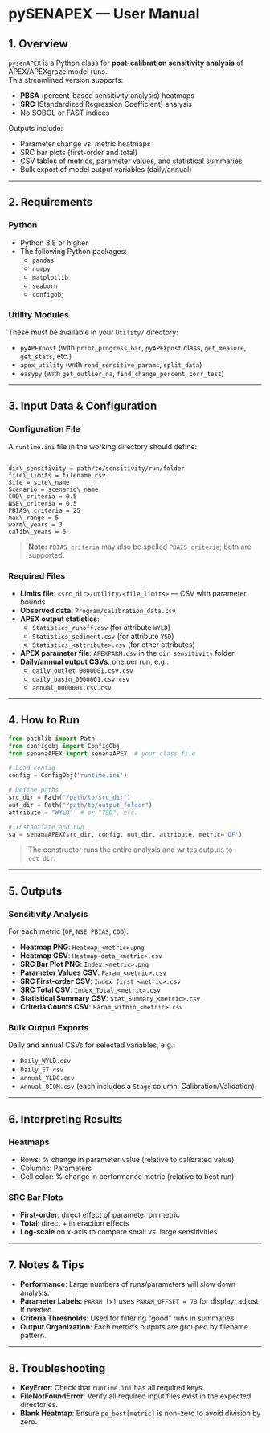 # pySENAPEX — User Manual

## 1. Overview
`pysenAPEX` is a Python class for **post-calibration sensitivity analysis** of APEX/APEXgraze model runs.  
This streamlined version supports:
- **PBSA** (percent-based sensitivity analysis) heatmaps
- **SRC** (Standardized Regression Coefficient) analysis
- No SOBOL or FAST indices

Outputs include:
- Parameter change vs. metric heatmaps
- SRC bar plots (first-order and total)
- CSV tables of metrics, parameter values, and statistical summaries
- Bulk export of model output variables (daily/annual)

---

## 2. Requirements

### Python
- Python 3.8 or higher
- The following Python packages:
  - `pandas`
  - `numpy`
  - `matplotlib`
  - `seaborn`
  - `configobj`

### Utility Modules
These must be available in your `Utility/` directory:
- `pyAPEXpost` (with `print_progress_bar`, `pyAPEXpost` class, `get_measure`, `get_stats`, etc.)
- `apex_utility` (with `read_sensitive_params`, `split_data`)
- `easypy` (with `get_outlier_na`, `find_change_percent`, `corr_test`)

---

## 3. Input Data & Configuration

### Configuration File
A `runtime.ini` file in the working directory should define:
```

dir\_sensitivity = path/to/sensitivity/run/folder
file\_limits = filename.csv
Site = site\_name
Scenario = scenario\_name
COD\_criteria = 0.5
NSE\_criteria = 0.5
PBIAS\_criteria = 25
max\_range = 5
warm\_years = 3
calib\_years = 5

````
> **Note:** `PBIAS_criteria` may also be spelled `PBAIS_criteria`; both are supported.

### Required Files
- **Limits file**: `<src_dir>/Utility/<file_limits>` — CSV with parameter bounds
- **Observed data**: `Program/calibration_data.csv`
- **APEX output statistics**:
  - `Statistics_runoff.csv` (for attribute `WYLD`)
  - `Statistics_sediment.csv` (for attribute `YSD`)
  - `Statistics_<attribute>.csv` (for other attributes)
- **APEX parameter file**: `APEXPARM.csv` in the `dir_sensitivity` folder
- **Daily/annual output CSVs**: one per run, e.g.:
  - `daily_outlet_0000001.csv.csv`
  - `daily_basin_0000001.csv.csv`
  - `annual_0000001.csv.csv`

---

## 4. How to Run

```python
from pathlib import Path
from configobj import ConfigObj
from senanaAPEX import senanaAPEX  # your class file

# Load config
config = ConfigObj('runtime.ini')

# Define paths
src_dir = Path("/path/to/src_dir")
out_dir = Path("/path/to/output_folder")
attribute = "WYLD"  # or "YSD", etc.

# Instantiate and run
sa = senanaAPEX(src_dir, config, out_dir, attribute, metric='OF')
````

> The constructor runs the entire analysis and writes outputs to `out_dir`.

---

## 5. Outputs

### Sensitivity Analysis

For each metric (`OF`, `NSE`, `PBIAS`, `COD`):

* **Heatmap PNG**: `Heatmap_<metric>.png`
* **Heatmap CSV**: `Heatmap-data_<metric>.csv`
* **SRC Bar Plot PNG**: `Index_<metric>.png`
* **Parameter Values CSV**: `Param_<metric>.csv`
* **SRC First-order CSV**: `Index_first_<metric>.csv`
* **SRC Total CSV**: `Index_Total_<metric>.csv`
* **Statistical Summary CSV**: `Stat_Summary_<metric>.csv`
* **Criteria Counts CSV**: `Param_within_<metric>.csv`

### Bulk Output Exports

Daily and annual CSVs for selected variables, e.g.:

* `Daily_WYLD.csv`
* `Daily_ET.csv`
* `Annual_YLDG.csv`
* `Annual_BIOM.csv`
  (each includes a `Stage` column: Calibration/Validation)

---

## 6. Interpreting Results

### Heatmaps

* Rows: % change in parameter value (relative to calibrated value)
* Columns: Parameters
* Cell color: % change in performance metric (relative to best run)

### SRC Bar Plots

* **First-order**: direct effect of parameter on metric
* **Total**: direct + interaction effects
* **Log-scale** on x-axis to compare small vs. large sensitivities

---

## 7. Notes & Tips

* **Performance**: Large numbers of runs/parameters will slow down analysis.
* **Parameter Labels**: `PARAM [x]` uses `PARAM_OFFSET = 70` for display; adjust if needed.
* **Criteria Thresholds**: Used for filtering “good” runs in summaries.
* **Output Organization**: Each metric’s outputs are grouped by filename pattern.

---

## 8. Troubleshooting

* **KeyError**: Check that `runtime.ini` has all required keys.
* **FileNotFoundError**: Verify all required input files exist in the expected directories.
* **Blank Heatmap**: Ensure `pe_best[metric]` is non-zero to avoid division by zero.
